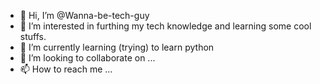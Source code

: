 - 👋 Hi, I’m @Wanna-be-tech-guy
- 👀 I’m interested in furthing my tech knowledge and learning some cool stuffs.
- 🌱 I’m currently learning (trying) to learn python
- 💞️ I’m looking to collaborate on ...
- 📫 How to reach me ...

<!---
Wanna-be-tech-guy/Wanna-be-tech-guy is a ✨ special ✨ repository because its `README.md` (this file) appears on your GitHub profile.
You can click the Preview link to take a look at your changes.
--->
